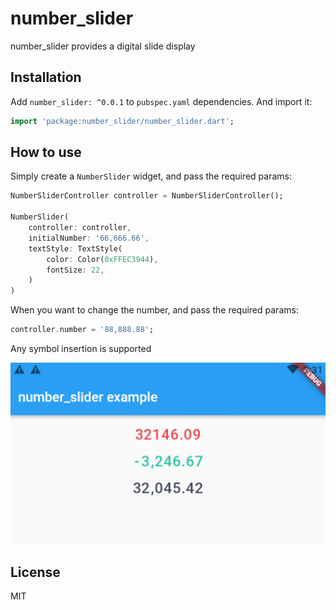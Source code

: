 # number_slider

number_slider provides a digital slide display

## Installation

Add `number_slider: ^0.0.1` to `pubspec.yaml` dependencies. And import it:

```dart
import 'package:number_slider/number_slider.dart';
```

## How to use

Simply create a `NumberSlider` widget, and pass the required params:

```dart
NumberSliderController controller = NumberSliderController();

NumberSlider(
    controller: controller,
    initialNumber: '66,666.66',
    textStyle: TextStyle(
        color: Color(0xFFEC3944),
        fontSize: 22,
    )
)
```

When you want to change the number, and pass the required params:
```dart
controller.number = '88,888.88';
```

Any symbol insertion is supported

![simple](screenshot/number_slider.gif)

## License

MIT